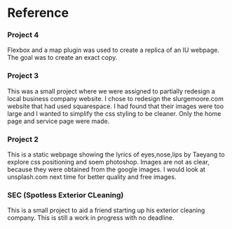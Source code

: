 # Reference

### Project 4
Flexbox and a map plugin was used to create a replica of an IU webpage. The goal was to create an exact copy.


### Project 3
This was a small project where we were assigned to partially redesign a local business company website. 
I chose to redesign the slurgemoore.com website that had used squarespace. I had found that their images were too large and I wanted to simplify the css styling to be cleaner. 
Only the home page and service page were made.


### Project 2
This is a static webpage showing the lyrics of eyes,nose,lips by Taeyang to explore css positioning and soem photoshop. 
Images are not as clear, because they were obtained from the google images. I would look at unsplash.com next time for better quality and free images.


### SEC (Spotless Exterior CLeaning)
This is a small project to aid a friend starting up his exterior cleaning company. This is still a work in progress with no deadline.


